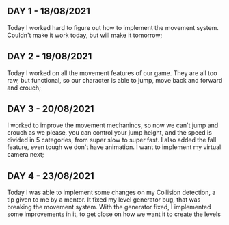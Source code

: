 ## DAY 1 - 18/08/2021

Today I worked hard to figure out how to implement the movement system. Couldn't make it work today, but will make it tomorrow;

## DAY 2 - 19/08/2021

Today I worked on all the movement features of our game. They are all too raw, but functional, so our character is able to jump, move back and forward and crouch;

## DAY 3 - 20/08/2021

I worked to improve the movement mechanincs, so now we can't jump and crouch as we please, you can control your jump height, and the speed is divided in 5 categories, from super slow to super fast. I also added the fall feature, even tough we don't have animation. I want to implement my virtual camera next;

## DAY 4 - 23/08/2021

Today I was able to implement some changes on my Collision detection, a tip given to me by a mentor. It fixed my level generator bug, that was breaking the movement system. With the generator fixed, I implemented some improvements in it, to get close on how we want it to create the levels
